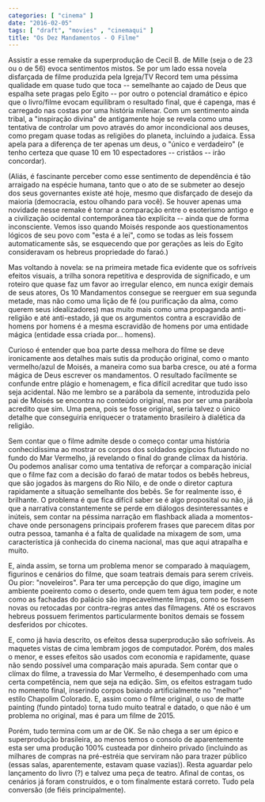 ```yaml
---
categories: [ "cinema" ]
date: "2016-02-05"
tags: [ "draft", "movies" , "cinemaqui" ]
title: "Os Dez Mandamentos - O Filme"
---
```

Assistir a esse remake da superprodução de Cecil B. de Mille (seja o
de 23 ou o de 56) evoca sentimentos mistos. Se por um lado essa novela
disfarçada de filme produzida pela Igreja/TV Record tem uma péssima
qualidade em quase tudo que toca -- semelhante ao cajado de Deus que
espalha sete pragas pelo Egito -- por outro o potencial dramático e
épico que o livro/filme evocam equilibram o resultado final, que é
capenga, mas é carregado nas costas por uma história milenar. Com
um sentimento ainda tribal, a "inspiração divina" de antigamente
hoje se revela como uma tentativa de controlar um povo através do
amor incondicional aos deuses, como pregam quase todas as religiões
do planeta, incluindo a judaica. Essa apela para a diferença de ter
apenas um deus, o "único e verdadeiro" (e tenho certeza que quase 10
em 10 espectadores -- cristãos -- irão concordar).

(Aliás, é fascinante perceber como esse sentimento de dependência
é tão arraigado na espécie humana, tanto que o ato de se submeter ao
desejo dos seus governantes existe até hoje, mesmo que disfarçado de
desejo da maioria (democracia, estou olhando para você). Se houver apenas
uma novidade nesse remake é tornar a comparação entre o esoterismo
antigo e a civilização ocidental contemporânea tão explícita --
ainda que de forma inconsciente. Vemos isso quando Moisés responde aos
questionamentos lógicos de seu povo com "esta é a lei", como se todas
as leis fossem automaticamente sãs, se esquecendo que por gerações
as leis do Egito consideravam os hebreus propriedade do faraó.)

Mas voltando à novela: se na primeira metade fica evidente que os
sofríveis efeitos visuais, a trilha sonora repetitiva e desprovida de
significado, e um roteiro que quase faz um favor ao irregular elenco,
em nunca exigir demais de seus atores, Os 10 Mandamentos consegue se
reerguer em sua segunda metade, mas não como uma lição de fé (ou
purificação da alma, como querem seus idealizadores) mas muito mais como
uma propaganda anti-religião e até anti-estado, já que os argumentos
contra a escravidão de homens por homens é a mesma escravidão de
homens por uma entidade mágica (entidade essa criada por... homens).

Curioso é entender que boa parte dessa melhora do filme se deve
ironicamente aos detalhes mais sutis da produção original, como o manto
vermelho/azul de Moisés, a maneira como sua barba cresce, ou até a
forma mágica de Deus escrever os mandamentos. O resultado facilmente
se confunde entre plágio e homenagem, e fica difícil acreditar que
tudo isso seja acidental. Não me lembro se a parábola da semente,
introduzida pelo pai de Moisés se encontra no conteúdo original, mas
por ser uma parábola acredito que sim. Uma pena, pois se fosse original,
seria talvez o único detalhe que conseguiria enriquecer o tratamento
brasileiro à dialética da religião.

Sem contar que o filme admite desde o começo contar uma história
conhecidíssima ao mostrar os corpos dos soldados egípcios flutuando
no fundo do Mar Vermelho, já revelando o final do grande clímax
da história. Ou podemos analisar como uma tentativa de reforçar a
comparação inicial que o filme faz com a decisão do faraó de matar
todos os bebês hebreus, que são jogados às margens do Rio Nilo, e de
onde o diretor captura rapidamente a situação semelhante dos bebês. Se
for realmente isso, é brilhante. O problema é que fica difícil saber se
é algo proposital ou não, já que a narrativa constantemente se perde em
diálogos desinteressantes e inúteis, sem contar na péssima narração
em flashback aliada a momentos-chave onde personagens principais proferem
frases que parecem ditas por outra pessoa, tamanha é a falta de qualidade
na mixagem de som, uma característica já conhecida do cinema nacional,
mas que aqui atrapalha e muito.

E, ainda assim, se torna um problema menor se comparado à maquiagem,
figurinos e cenários do filme, que soam teatrais demais para serem
críveis. Ou pior: "noveleiros". Para ter uma percepção do que digo,
imagine um ambiente poeirento como o deserto, onde quem tem água
tem poder, e note como as fachadas do palácio são impecavelmente
limpas, como se fossem novas ou retocadas por contra-regras antes das
filmagens. Até os escravos hebreus possuem ferimentos particularmente
bonitos demais se fossem desferidos por chicotes.

E, como já havia descrito, os efeitos dessa superprodução
são sofríveis. As maquetes vistas de cima lembram jogos de
computador. Porém, dos males o menor, e esses efeitos são usados com
economia e rapidamente, quase não sendo possível uma comparação
mais apurada. Sem contar que o clímax do filme, a travessia do Mar
Vermelho, é desempenhado com uma certa competência, nem que seja na
edição. Sim, os efeitos estragam tudo no momento final, inserindo
corpos boiando artificialmente no "melhor" estilo Chapolim Colorado. E,
assim como o filme original, o uso de matte painting (fundo pintado)
torna tudo muito teatral e datado, o que não é um problema no original,
mas é para um filme de 2015.

Porém, tudo termina com um ar de OK. Se não chega a ser um épico e
superprodução brasileira, ao menos temos o consolo de aparentemente
esta ser uma produção 100% custeada por dinheiro privado (incluindo
as milhares de compras na pré-estréia que serviram não para trazer
público (essas salas, aparentemente, estavam quase vazias)). Resta
aguardar pelo lançamento do livro (?) e talvez uma peça de
teatro. Afinal de contas, os cenários já foram construídos, e
o tom finalmente estará correto. Tudo pela conversão (de fiéis
principalmente).
